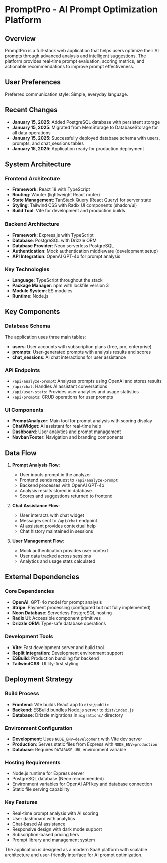 # PromptPro - AI Prompt Optimization Platform

## Overview

PromptPro is a full-stack web application that helps users optimize their AI prompts through advanced analysis and intelligent suggestions. The platform provides real-time prompt evaluation, scoring metrics, and actionable recommendations to improve prompt effectiveness.

## User Preferences

Preferred communication style: Simple, everyday language.

## Recent Changes

- **January 15, 2025**: Added PostgreSQL database with persistent storage
- **January 15, 2025**: Migrated from MemStorage to DatabaseStorage for all data operations
- **January 15, 2025**: Successfully deployed database schema with users, prompts, and chat_sessions tables
- **January 15, 2025**: Application ready for production deployment

## System Architecture

### Frontend Architecture
- **Framework**: React 18 with TypeScript
- **Routing**: Wouter (lightweight React router)
- **State Management**: TanStack Query (React Query) for server state
- **Styling**: Tailwind CSS with Radix UI components (shadcn/ui)
- **Build Tool**: Vite for development and production builds

### Backend Architecture
- **Framework**: Express.js with TypeScript
- **Database**: PostgreSQL with Drizzle ORM
- **Database Provider**: Neon serverless PostgreSQL
- **Authentication**: Mock authentication middleware (development setup)
- **API Integration**: OpenAI GPT-4o for prompt analysis

### Key Technologies
- **Language**: TypeScript throughout the stack
- **Package Manager**: npm with lockfile version 3
- **Module System**: ES modules
- **Runtime**: Node.js

## Key Components

### Database Schema
The application uses three main tables:
- **users**: User accounts with subscription plans (free, pro, enterprise)
- **prompts**: User-generated prompts with analysis results and scores
- **chat_sessions**: AI chat interactions for user assistance

### API Endpoints
- `/api/analyze-prompt`: Analyzes prompts using OpenAI and stores results
- `/api/chat`: Handles AI assistant conversations
- `/api/user-stats`: Provides user analytics and usage statistics
- `/api/prompts`: CRUD operations for user prompts

### UI Components
- **PromptAnalyzer**: Main tool for prompt analysis with scoring display
- **ChatWidget**: AI assistant for real-time help
- **Dashboard**: User analytics and prompt management
- **Navbar/Footer**: Navigation and branding components

## Data Flow

1. **Prompt Analysis Flow**:
   - User inputs prompt in the analyzer
   - Frontend sends request to `/api/analyze-prompt`
   - Backend processes with OpenAI GPT-4o
   - Analysis results stored in database
   - Scores and suggestions returned to frontend

2. **Chat Assistance Flow**:
   - User interacts with chat widget
   - Messages sent to `/api/chat` endpoint
   - AI assistant provides contextual help
   - Chat history maintained in sessions

3. **User Management Flow**:
   - Mock authentication provides user context
   - User data tracked across sessions
   - Analytics and usage stats calculated

## External Dependencies

### Core Dependencies
- **OpenAI**: GPT-4o model for prompt analysis
- **Stripe**: Payment processing (configured but not fully implemented)
- **Neon Database**: Serverless PostgreSQL hosting
- **Radix UI**: Accessible component primitives
- **Drizzle ORM**: Type-safe database operations

### Development Tools
- **Vite**: Fast development server and build tool
- **Replit Integration**: Development environment support
- **ESBuild**: Production bundling for backend
- **TailwindCSS**: Utility-first styling

## Deployment Strategy

### Build Process
- **Frontend**: Vite builds React app to `dist/public`
- **Backend**: ESBuild bundles Node.js server to `dist/index.js`
- **Database**: Drizzle migrations in `migrations/` directory

### Environment Configuration
- **Development**: Uses `NODE_ENV=development` with Vite dev server
- **Production**: Serves static files from Express with `NODE_ENV=production`
- **Database**: Requires `DATABASE_URL` environment variable

### Hosting Requirements
- Node.js runtime for Express server
- PostgreSQL database (Neon recommended)
- Environment variables for OpenAI API key and database connection
- Static file serving capability

### Key Features
- Real-time prompt analysis with AI scoring
- User dashboard with analytics
- Chat-based AI assistance
- Responsive design with dark mode support
- Subscription-based pricing tiers
- Prompt library and management system

The application is designed as a modern SaaS platform with scalable architecture and user-friendly interface for AI prompt optimization.